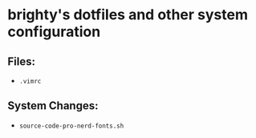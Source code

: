 # brighty's dotfiles and other system configuration
## Files:
  - `.vimrc`
## System Changes:
  - `source-code-pro-nerd-fonts.sh`
